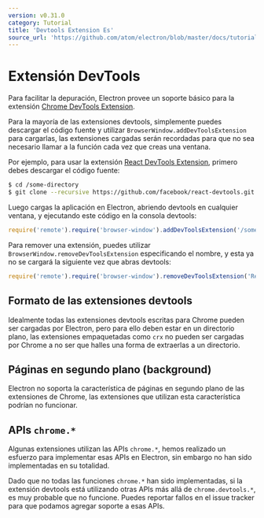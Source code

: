 ```yaml
---
version: v0.31.0
category: Tutorial
title: 'Devtools Extension Es'
source_url: 'https://github.com/atom/electron/blob/master/docs/tutorial/devtools-extension-es.md'
---
```


# Extensión DevTools

Para facilitar la depuración, Electron provee un soporte básico para la extensión 
[Chrome DevTools Extension][devtools-extension].

Para la mayoría de las extensiones devtools, simplemente puedes descargar el código fuente
y utilizar `BrowserWindow.addDevToolsExtension` para cargarlas, las extensiones cargadas
serán recordadas para que no sea necesario llamar a la función cada vez que creas una ventana.

Por ejemplo, para usar la extensión [React DevTools Extension](https://github.com/facebook/react-devtools), primero debes descargar el código fuente:

```bash
$ cd /some-directory
$ git clone --recursive https://github.com/facebook/react-devtools.git
```

Luego cargas la aplicación en Electron, abriendo devtools en cualquier ventana,
y ejecutando este código en la consola devtools:

```javascript
require('remote').require('browser-window').addDevToolsExtension('/some-directory/react-devtools');
```

Para remover una extensión, puedes utilizar `BrowserWindow.removeDevToolsExtension`
especificando el nombre, y esta ya no se cargará la siguiente vez que abras devtools:

```javascript
require('remote').require('browser-window').removeDevToolsExtension('React Developer Tools');
```

## Formato de las extensiones devtools

Idealmente todas las extensiones devtools escritas para Chrome pueden ser cargadas por Electron,
pero para ello deben estar en un directorio plano, las extensiones empaquetadas como `crx`
no pueden ser cargadas por Chrome a no ser que halles una forma de extraerlas a un directorio.

## Páginas en segundo plano (background)

Electron no soporta la característica de páginas en segundo plano de las extensiones de Chrome,
las extensiones que utilizan esta característica podrían no funcionar.

## APIs `chrome.*`

Algunas extensiones utilizan las APIs `chrome.*`, hemos realizado un esfuerzo
para implementar esas APIs en Electron, sin embargo no han sido implementadas en su totalidad.

Dado que no todas las funciones `chrome.*` han sido implementadas, si la extensión devtools está utilizando otras APIs más allá de `chrome.devtools.*`, es muy probable que no funcione. Puedes reportar fallos en el issue tracker para que podamos agregar soporte a esas APIs.

[devtools-extension]: https://developer.chrome.com/extensions/devtools
